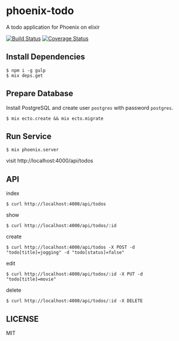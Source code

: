 # phoenix-todo

A todo application for Phoenix on elixir

[![Build Status](https://travis-ci.org/cncgl/phoenix-todo.svg?branch=master)](https://travis-ci.org/cncgl/phoenix-todo)
[![Coverage Status](https://coveralls.io/repos/github/cncgl/phoenix-todo/badge.svg?branch=master)](https://coveralls.io/github/cncgl/phoenix-todo?branch=master)




## Install Dependencies
```
$ npm i -g gulp
$ mix deps.get
```

## Prepare Database
Install PostgreSQL and create user `postgres` with password `postgres`.
```
$ mix ecto.create && mix ecto.migrate
```

## Run Service
```
$ mix phoenix.server
```
visit http://localhost:4000/api/todos

## API

index
```
$ curl http://localhost:4000/api/todos
```

show
```
$ curl http://localhost:4000/api/todos/:id
```

create
```
$ curl http://localhost:4000/api/todos -X POST -d "todo[title]=jogging" -d "todo[status]=false"
```

edit
```
$ curl http://localhost:4000/api/todos/:id -X PUT -d "todo[title]=movie"
```

delete
```
$ curl http://localhost:4000/api/todos/:id -X DELETE
```

## LICENSE

MIT
